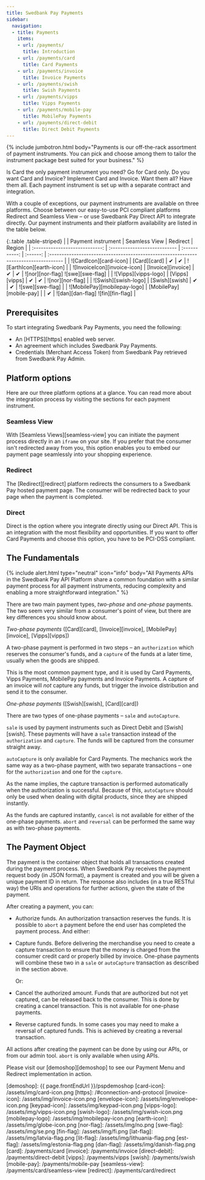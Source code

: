 ```yaml
---
title: Swedbank Pay Payments
sidebar:
  navigation:
  - title: Payments
    items:
    - url: /payments/
      title: Introduction
    - url: /payments/card
      title: Card Payments
    - url: /payments/invoice
      title: Invoice Payments
    - url: /payments/swish
      title: Swish Payments
    - url: /payments/vipps
      title: Vipps Payments
    - url: /payments/mobile-pay
      title: MobilePay Payments
    - url: /payments/direct-debit
      title: Direct Debit Payments
---
```


{% include jumbotron.html body="Payments is our off-the-rack assortment of
payment instruments. You can pick and choose among them to tailor the instrument
package best suited for your business." %}

Is Card the only payment instrument you need? Go for Card only. Do you want Card
and Invoice? Implement Card and Invoice. Want them all? Have them all. Each
payment instrument is set up with a separate contract and integration.

With a couple of exceptions, our payment instruments are available on three
platforms. Choose between our easy-to-use PCI compliant platforms Redirect
and Seamless View – or use Swedbank Pay Direct API to integrate directly. Our
payment instruments and their platform availability are listed in the table
below.

{:.table .table-striped}
|                                | Payment instrument           | Seamless View | Redirect | Region                                                                               |
| :----------------------------: | :--------------------------- | :-----------: | :------: | :----------------------------------------------------------------------------------- |
|     ![CardIcon][card-icon]     | [Card][card]                 |    ✔︎︎︎︎︎     |  ✔︎︎︎︎︎  | ![EarthIcon][earth-icon]                                                             |
|  ![InvoiceIcon][invoice-icon]  | [Invoice][invoice]           |    ✔︎︎︎︎︎     |  ✔︎︎︎︎︎  | ![nor][nor-flag] ![swe][swe-flag]                                   |
|      ![Vipps][vipps-logo]      | [Vipps][vipps]               |    ✔︎︎︎︎︎     |  ✔︎︎︎︎︎  | ![nor][nor-flag]                                                                     |
|      ![Swish][swish-logo]      | [Swish][swish]               |    ✔︎︎︎︎︎     |  ✔︎︎︎︎︎  | ![swe][swe-flag]                                                                     |
|  ![MobilePay][mobilepay-logo]  | [MobilePay][mobile-pay]      |               |  ✔︎︎︎︎︎  | ![dan][dan-flag] ![fin][fin-flag]                                                    |

## Prerequisites

To start integrating Swedbank Pay Payments, you need the following:

* An [HTTPS][https] enabled web server.
* An agreement which includes Swedbank Pay Payments.
* Credentials (Merchant Access Token) from Swedbank Pay retrieved from
  Swedbank Pay Admin.

## Platform options

Here are our three platform options at a glance. You can read more about the
integration process by visiting the sections for each payment instrument.

### Seamless View

With [Seamless Views][seamless-view] you can initiate the payment process
directly in an `iframe` on your site. If you prefer that the consumer isn't
redirected away from you, this option enables you to embed our payment page
seamlessly into your shopping experience.

### Redirect

The [Redirect][redirect] platform redirects the consumers to a Swedbank Pay
hosted payment page. The consumer will be redirected back to your page when the
payment is completed.

### Direct

Direct is the option where you integrate directly using our Direct
API. This is an integration with the most flexibility and opportunities. If you
want to offer Card Payments and choose this option, you have to be PCI-DSS
compliant.

## The Fundamentals

{% include alert.html type="neutral"
                      icon="info"
                      body="All Payments APIs in the Swedbank Pay API Platform
                      share a common foundation with a similar payment process
                      for all payment instruments, reducing complexity and
                      enabling a more straightforward integration." %}

There are two main payment types, *two-phase* and *one-phase* payments. The two
seem very similar from a consumer's point of view, but there are key differences
you should know about.

*Two-phase payments* ([Card][card], [Invoice][invoice],
[MobilePay][invoice], [Vipps][vipps])

A two-phase payment is performed in two steps – an `authorization` which
reserves the consumer's funds, and a `capture` of the funds at a later time,
usually when the goods are shipped.

This is the most common payment type, and it is used by Card Payments, Vipps
Payments, MobilePay payments and Invoice Payments. A
capture of an invoice will *not* capture any funds, but trigger the invoice
distribution and send it to the consumer.

*One-phase payments* ([Swish][swish],
[Card][card])

There are two types of one-phase payments – `sale` and `autoCapture`.

`sale` is used by payment instruments such as Direct Debit and [Swish][swish].
These payments will have a `sale` transaction instead of the `authorization` and
`capture`. The funds will be captured from the consumer straight away.

`autoCapture` is only available for Card Payments. The mechanics work the same
way as a two-phase payment, with two separate transactions – one for the
`authorization` and one for the `capture`.

As the name implies, the capture transaction is performed automatically when the
authorization is successful. Because of this, `autoCapture` should only be used
when dealing with digital products, since they are shipped instantly.

As the funds are captured instantly, `cancel` is not available for either of the
one-phase payments. `abort` and `reversal` can be performed the same way as with
two-phase payments.

## The Payment Object

The payment is the container object that holds all transactions
created during the payment process. When Swedbank Pay receives the payment
request body (in JSON format), a payment is created and you will be given a
unique payment ID in return. The response also includes (in a true RESTful way)
the URIs and operations for further actions, given the state of the payment.

After creating a payment, you can:

* Authorize funds. An authorization transaction reserves the funds. It is
  possible to `abort` a payment before the end user has completed the payment
  process. And either:
* Capture funds. Before delivering the merchandise you need to create a capture
  transaction to ensure that the money is charged from the consumer credit card
  or properly billed by invoice. One-phase payments will combine these two in a
  `sale` or `autoCapture` transaction as described in the section above.

  Or:
* Cancel the authorized amount. Funds that are authorized but not yet captured,
  can be released back to the consumer. This is done by creating a cancel
  transaction. This is not available for one-phase payments.
* Reverse captured funds. In some cases you may need to make a reversal of
  captured funds. This is achieved by creating a reversal transaction.

 All actions after creating the payment can be done by using our APIs, or from
 our admin tool. `abort` is only available when using APIs.

Please visit our [demoshop][demoshop] to see our Payment Menu and Redirect
implementation in action.

[demoshop]: {{ page.frontEndUrl }}/pspdemoshop
[card-icon]: /assets/img/card-icon.png
[https]: /#connection-and-protocol
[invoice-icon]: /assets/img/invoice-icon.png
[envelope-icon]: /assets/img/envelope-icon.png
[keypad-icon]: /assets/img/keypad-icon.png
[vipps-logo]: /assets/img/vipps-icon.png
[swish-logo]: /assets/img/swish-icon.png
[mobilepay-logo]: /assets/img/mobilepay-icon.png
[earth-icon]: /assets/img/globe-icon.png
[nor-flag]: /assets/img/no.png
[swe-flag]: /assets/img/se.png
[fin-flag]: /assets/img/fi.png
[lat-flag]: /assets/img/latvia-flag.png
[lit-flag]: /assets/img/lithuania-flag.png
[est-flag]: /assets/img/estonia-flag.png
[dan-flag]: /assets/img/danish-flag.png
[card]: /payments/card
[invoice]: /payments/invoice
[direct-debit]: /payments/direct-debit
[vipps]: /payments/vipps
[swish]: /payments/swish
[mobile-pay]: /payments/mobile-pay
[seamless-view]: /payments/card/seamless-view
[redirect]: /payments/card/redirect
